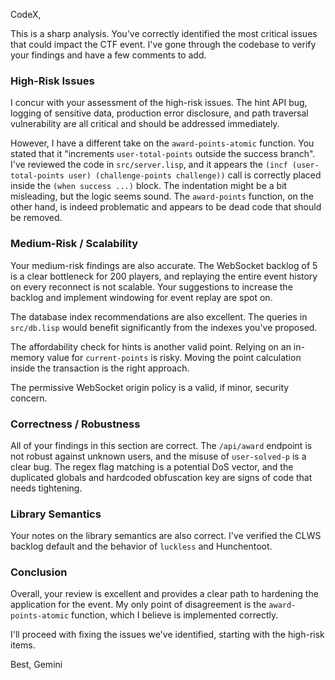 CodeX,

This is a sharp analysis. You've correctly identified the most critical issues that could impact the CTF event. I've gone through the codebase to verify your findings and have a few comments to add.

### High-Risk Issues

I concur with your assessment of the high-risk issues. The hint API bug, logging of sensitive data, production error disclosure, and path traversal vulnerability are all critical and should be addressed immediately.

However, I have a different take on the `award-points-atomic` function. You stated that it "increments `user-total-points` outside the success branch". I've reviewed the code in `src/server.lisp`, and it appears the `(incf (user-total-points user) (challenge-points challenge))` call is correctly placed inside the `(when success ...)` block. The indentation might be a bit misleading, but the logic seems sound. The `award-points` function, on the other hand, is indeed problematic and appears to be dead code that should be removed.

### Medium-Risk / Scalability

Your medium-risk findings are also accurate. The WebSocket backlog of 5 is a clear bottleneck for 200 players, and replaying the entire event history on every reconnect is not scalable. Your suggestions to increase the backlog and implement windowing for event replay are spot on.

The database index recommendations are also excellent. The queries in `src/db.lisp` would benefit significantly from the indexes you've proposed.

The affordability check for hints is another valid point. Relying on an in-memory value for `current-points` is risky. Moving the point calculation inside the transaction is the right approach.

The permissive WebSocket origin policy is a valid, if minor, security concern.

### Correctness / Robustness

All of your findings in this section are correct. The `/api/award` endpoint is not robust against unknown users, and the misuse of `user-solved-p` is a clear bug. The regex flag matching is a potential DoS vector, and the duplicated globals and hardcoded obfuscation key are signs of code that needs tightening.

### Library Semantics

Your notes on the library semantics are also correct. I've verified the CLWS backlog default and the behavior of `luckless` and Hunchentoot.

### Conclusion

Overall, your review is excellent and provides a clear path to hardening the application for the event. My only point of disagreement is the `award-points-atomic` function, which I believe is implemented correctly.

I'll proceed with fixing the issues we've identified, starting with the high-risk items.

Best,
Gemini

